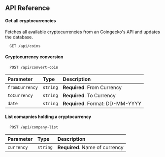 ## API Reference

#### Get all cryptocurrencies
Fetches all available cryptocurrencies from an Coingecko's API and updates the database.
```http
  GET /api/coins
```

#### Cryptocurrency conversion
```http
  POST /api/convert-coin
```

| Parameter | Type     | Description                       |
| :-------- | :------- | :-------------------------------- |
| `fromCurrency`| `string` | **Required**. From Currency |
| `toCurrency` | `string` | **Required**. To Currency |
| `date` | `string` | **Required**. Format: DD-MM-YYYY |

#### List comapnies holding a cryptocurrency

```http
  POST /api/company-list
```

| Parameter | Type     | Description                       |
| :-------- | :------- | :-------------------------------- |
| `currency` | `string` | **Required**. Name of currency |


